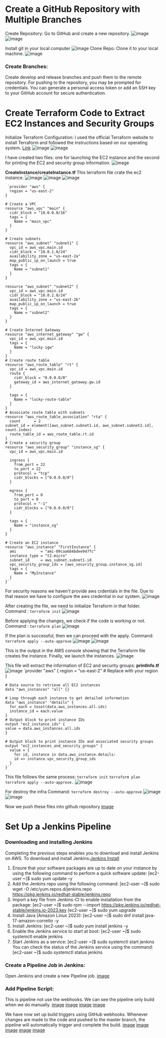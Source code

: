 # Create a GitHub Repository with Multiple Branches
Create Repository: Go to GitHub and create a new repository.
![image](https://github.com/LakshmanBolisetti/TCSDevOps/blob/master/Resources/1.png)
![image](https://github.com/LakshmanBolisetti/TCSDevOps/blob/master/Resources/2.png)

Install git in your local computer
![image](https://github.com/LakshmanBolisetti/TCSDevOps/blob/master/Resources/3.png)
Clone Repo: Clone it to your local machine.
![image](https://github.com/LakshmanBolisetti/TCSDevOps/blob/master/Resources/4.png)

### Create Branches:  
Create develop and release branches and push them to the remote repository.
For pushing to the repository, you may be prompted for credentials. You can generate a personal access token or add an SSH key to your GitHub account for secure authentication.

# Create Terraform Code to Extract EC2 Instances and Security Groups
Initialize Terraform Configuration: I used the official Terraform website to install Terraform and followed the instructions based on our operating system. [Link](https://developer.hashicorp.com/terraform/tutorials/aws-get-started/install-cli)
![image](https://github.com/LakshmanBolisetti/TCSDevOps/blob/master/Resources/5.png)
![image](https://github.com/LakshmanBolisetti/TCSDevOps/blob/master/Resources/6.png)

I have created two files: one for launching the EC2 instance and the second for printing the EC2 and security group information.
![image](https://github.com/LakshmanBolisetti/TCSDevOps/blob/master/Resources/7.png)

**CreateInstance/createInstance.tf**
This terraform file crate the ec2 instance.
![image](https://github.com/LakshmanBolisetti/TCSDevOps/blob/master/Resources/8.png)
![image](https://github.com/LakshmanBolisetti/TCSDevOps/blob/master/Resources/9.png)
![image](https://github.com/LakshmanBolisetti/TCSDevOps/blob/master/Resources/10.png)

     `provider "aws" {
	  region = "us-east-2" 
	}
	
	# Create a VPC
	resource "aws_vpc" "main" {
	  cidr_block = "10.0.0.0/16"
	  tags = {
	    Name = "main_vpc"
	  }
	}
	
	# Create subnets
	resource "aws_subnet" "subnet1" {
	  vpc_id = aws_vpc.main.id
	  cidr_block = "10.0.1.0/24"
	  availability_zone = "us-east-2a" 
	  map_public_ip_on_launch = true
	  tags = {
	    Name = "subnet1"
	  }
	}
	
	resource "aws_subnet" "subnet2" {
	  vpc_id = aws_vpc.main.id
	  cidr_block = "10.0.2.0/24"
	  availability_zone = "us-east-2b"
	  map_public_ip_on_launch = true
	  tags = {
	    Name = "subnet2"
	  }
	}
	
	# Create Internet Gateway
	resource "aws_internet_gateway" "gw" {
	  vpc_id = aws_vpc.main.id
	  tags = {
	    Name = "lucky-igw"
	  }
	}
	# Create route table
	resource "aws_route_table" "rt" {
	  vpc_id = aws_vpc.main.id
	  route {
	    cidr_block = "0.0.0.0/0"
	    gateway_id = aws_internet_gateway.gw.id
	  }
	
	  tags = {
	    Name = "lucky-route-table"
	  }
	}
	# Associate route table with subnets
	resource "aws_route_table_association" "rta" {
	  count      = 2
	subnet_id = element([aws_subnet.subnet1.id, aws_subnet.subnet2.id], count.index)
	  route_table_id = aws_route_table.rt.id
	}
	# Create a security group
	resource "aws_security_group" "instance_sg" {
	  vpc_id = aws_vpc.main.id
	
	  ingress {
	    from_port = 22
	    to_port = 22
	    protocol = "tcp"
	    cidr_blocks = ["0.0.0.0/0"]
	  }
	
	  egress {
	    from_port = 0
	    to_port = 0
	    protocol = "-1"
	    cidr_blocks = ["0.0.0.0/0"]
	  }
	
	  tags = {
	    Name = "instance_sg"
	  }
	}
	
	# Create an EC2 instance
	resource "aws_instance" "FirstInstance" {
	  ami           = "ami-09caa684bdee947fc" 
	  instance_type = "t2.micro"
	  subnet_id     = aws_subnet.subnet1.id
	  vpc_security_group_ids = [aws_security_group.instance_sg.id]
	  tags = {
	    Name = "MyInstance"
	  }
	}`

For security reasons we haven't provide aws crdentials in the file. Due to that reason we have to configure the aws credential in our system.
![image](https://github.com/LakshmanBolisetti/TCSDevOps/blob/master/Resources/11.png)

After creating the file, we need to initialize Terraform in that folder.
Command : `terraform init`
![image](https://github.com/LakshmanBolisetti/TCSDevOps/blob/master/Resources/12.png)

Before applying the changes, we check if the code is working or not. 
Command : `terraform plan`
![image](https://github.com/LakshmanBolisetti/TCSDevOps/blob/master/Resources/13.png)

If the plan is successful, then we can proceed with the apply.
Command: `terraform apply --auto-approve`
![image](https://github.com/LakshmanBolisetti/TCSDevOps/blob/master/Resources/14.png)
![image](https://github.com/LakshmanBolisetti/TCSDevOps/blob/master/Resources/15.png)

This is the output in the AWS console showing that the Terraform file creates the instance. Finally, we launch the instances.
![image](https://github.com/LakshmanBolisetti/TCSDevOps/blob/master/Resources/16.png)

This file will extract the information of EC2 and security groups: 
**printInfo.tf**  
![image](https://github.com/LakshmanBolisetti/TCSDevOps/blob/master/Resources/17.png)
     `provider "aws" {
	  region = "us-east-2" # Replace with your region
	}
	
	# Data source to retrieve all EC2 instances
	data "aws_instances" "all" {}
	
	# Loop through each instance to get detailed information
	data "aws_instance" "details" {
	  for_each = toset(data.aws_instances.all.ids)
	  instance_id = each.value
	}
	# Output block to print instance IDs
	output "ec2_instance_ids" {
	value = data.aws_instances.all.ids
	}
	
	# Output block to print instance IDs and associated security groups
	output "ec2_instances_and_security_groups" {
	  value = {
	    for id, instance in data.aws_instance.details:
	    id => instance.vpc_security_group_ids
	  }
	}`
This file follows the same process: 
`terraform init` 
`terraform plan`
 `terraform apply --auto-approve.`
 ![image](https://github.com/LakshmanBolisetti/TCSDevOps/blob/master/Resources/18.png)

 For destroy the infra
Command: `terraform destroy --auto-approve`
![image](https://github.com/LakshmanBolisetti/TCSDevOps/blob/master/Resources/19.png)
![image](https://github.com/LakshmanBolisetti/TCSDevOps/blob/master/Resources/20.png)

Now we push these files into github repository
[image](https://github.com/LakshmanBolisetti/TCSDevOps/blob/master/Resources/21.png)

# Set Up a Jenkins Pipeline
### Downloading and installing Jenkins
Completing the previous steps enables you to download and install Jenkins on AWS. To download and install Jenkins:[Jenkins Install](https://www.jenkins.io/doc/tutorials/tutorial-for-installing-jenkins-on-AWS/)
1. Ensure that your software packages are up to date on your instance by using the following command to perform a quick software update:
[ec2-user ~]$ sudo yum update –y
2. Add the Jenkins repo using the following command:
[ec2-user ~]$ sudo wget -O /etc/yum.repos.d/jenkins.repo \
    https://pkg.jenkins.io/redhat-stable/jenkins.repo
3. Import a key file from Jenkins-CI to enable installation from the package:
[ec2-user ~]$ sudo rpm --import https://pkg.jenkins.io/redhat-stable/jenkins.io-2023.key
[ec2-user ~]$ sudo yum upgrade
4. Install Java (Amazon Linux 2023):
[ec2-user ~]$ sudo dnf install java-17-amazon-corretto -y
5. Install Jenkins:
[ec2-user ~]$ sudo yum install jenkins -y
6. Enable the Jenkins service to start at boot:
[ec2-user ~]$ sudo systemctl enable jenkins
7. Start Jenkins as a service:
[ec2-user ~]$ sudo systemctl start jenkins
You can check the status of the Jenkins service using the command:
[ec2-user ~]$ sudo systemctl status jenkins

### Create a Pipeline Job in Jenkins:
Open Jenkins and create a new Pipeline job.
[image](https://github.com/LakshmanBolisetti/TCSDevOps/blob/master/Resources/22.png)

### Add Pipeline Script:
This is pipeline not use the webhooks. We can see the pipeline only build when we do manually.
[image](https://github.com/LakshmanBolisetti/TCSDevOps/blob/master/Resources/23.png)
[image](https://github.com/LakshmanBolisetti/TCSDevOps/blob/master/Resources/24.png)
[image](https://github.com/LakshmanBolisetti/TCSDevOps/blob/master/Resources/25.png)
[image](https://github.com/LakshmanBolisetti/TCSDevOps/blob/master/Resources/26.png)

We have now set up build triggers using GitHub webhooks. Whenever changes are made to the code and pushed to the master branch, the pipeline will automatically trigger and complete the build.
[image](https://github.com/LakshmanBolisetti/TCSDevOps/blob/master/Resources/27.png)
[image](https://github.com/LakshmanBolisetti/TCSDevOps/blob/master/Resources/28.png)
[image](https://github.com/LakshmanBolisetti/TCSDevOps/blob/master/Resources/29.png)
[image](https://github.com/LakshmanBolisetti/TCSDevOps/blob/master/Resources/30.png)
[image](https://github.com/LakshmanBolisetti/TCSDevOps/blob/master/Resources/30.png)









